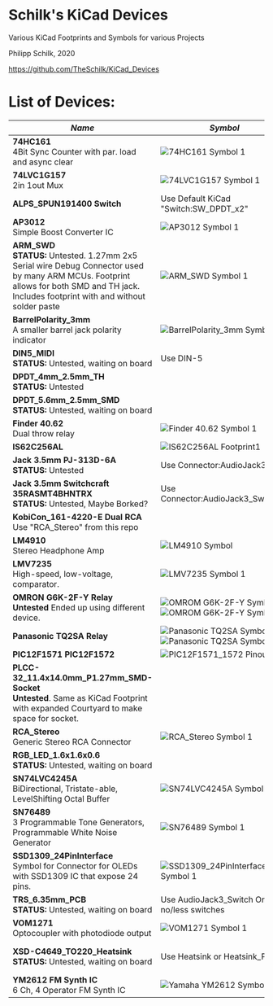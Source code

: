 # Schilk's KiCad Devices
Various KiCad Footprints and Symbols for various Projects

Philipp Schilk, 2020

https://github.com/TheSchilk/KiCad_Devices

# List of Devices:

| *Name* | *Symbol* | *Footprint* |
|--------|----------|-------------|
| **74HC161** <br/> 4Bit Sync Counter with par. load and async clear | ![74HC161 Symbol 1](https://raw.githubusercontent.com/TheSchilk/KiCad_Devices/master/74HC161/Doc/Symbol1.jpg) | | 
| **74LVC1G157** <br/> 2in 1out Mux | ![74LVC1G157 Symbol 1](https://raw.githubusercontent.com/TheSchilk/KiCad_Devices/master/74LVC1G157/Doc/Symbol1.jpg) | | 
| **ALPS_SPUN191400 Switch**  | Use Default KiCad "Switch:SW_DPDT_x2" | ![ALPS_SPUN191400 Switch Footprint 1](https://raw.githubusercontent.com/TheSchilk/KiCad_Devices/master/ALPS_SPUN191400%20Switch/Doc/Footprint1.jpg) |
| **AP3012** <br/> Simple Boost Converter IC | ![AP3012 Symbol 1](https://raw.githubusercontent.com/TheSchilk/KiCad_Devices/master/AP3012/Doc/Symbol1.jpg) | |
| **ARM_SWD** <br/>  **STATUS:** Untested. 1.27mm 2x5 Serial wire Debug Connector used by many ARM MCUs. Footprint allows for both SMD and TH jack. Includes footprint with and without solder paste |  ![ARM_SWD Symbol 1](https://raw.githubusercontent.com/TheSchilk/KiCad_Devices/master/ARM_SWD/Doc/Symbol1.jpg) | ![ARM_SWD Footprint 1](https://raw.githubusercontent.com/TheSchilk/KiCad_Devices/master/ARM_SWD/Doc/Footprint1.jpg) |
| **BarrelPolarity_3mm** <br/> A smaller barrel jack polarity indicator | ![BarrelPolarity_3mm Symbol1](https://raw.githubusercontent.com/TheSchilk/KiCad_Devices/master/BarrelPolarity_3mm/Doc/Symbol1.jpg) | ![BarrelPolarity_3mm Symbol1](https://raw.githubusercontent.com/TheSchilk/KiCad_Devices/master/BarrelPolarity_3mm/Doc/Footprint1.jpg) |
| **DIN5_MIDI** <br/> **STATUS:** Untested, waiting on board | Use DIN-5 | ![DIN5_MIDI Footprint1](https://raw.githubusercontent.com/TheSchilk/KiCad_Devices/master/DIN5_MIDI/Doc/Footprint1.jpg) | 
| **DPDT_4mm_2.5mm_TH** <br/> **STATUS:** Untested | | ![DPDT_4mm_2.5mm_TH Footprint1](https://raw.githubusercontent.com/TheSchilk/KiCad_Devices/master/DPDT_4mm_2.5mm_TH/Doc/Footprint1.jpg) |
| **DPDT_5.6mm_2.5mm_SMD** <br/> **STATUS:** Untested, waiting on board | | ![DPDT_5.6mm_2.5mm_SMD Footprint1](https://raw.githubusercontent.com/TheSchilk/KiCad_Devices/master/DPDT_5.6mm_2.5mm_SMD/Doc/Footprint1.jpg) |
| **Finder 40.62** <br/> Dual throw relay | ![Finder 40.62 Symbol 1](https://raw.githubusercontent.com/TheSchilk/KiCad_Devices/master/Finder_40_62/Doc/Symbol1.jpg) | |
| **IS62C256AL** | ![IS62C256AL Footprint1](https://raw.githubusercontent.com/TheSchilk/KiCad_Devices/master/IS62C256AL/Doc/Symbol1.jpg) | ![IS62C256AL Footprint1](https://raw.githubusercontent.com/TheSchilk/KiCad_Devices/master/IS62C256AL/Doc/Footprint1.jpg) |
| **Jack 3.5mm PJ-313D-6A** <br/> **STATUS:** Untested | Use Connector:AudioJack3 | ![Jack 3.5mm PJ-313D-6A Footprint 1](https://raw.githubusercontent.com/TheSchilk/KiCad_Devices/master/Jack_3.5mm_PJ-313D-6A/Doc/Footprint1.jpg) | 
| **Jack 3.5mm Switchcraft 35RASMT4BHNTRX** <br/> **STATUS:** Untested, Maybe Borked? | Use Connector:AudioJack3_SwitchTR | ![Jack 3.5mm Switchcraft 35RASMT4BHNTRX Footprint 1](https://raw.githubusercontent.com/TheSchilk/KiCad_Devices/master/Jack_3.5mm_Switchcraft_35RASMT4BHNTRX/Doc/Footprint1.jpg) | 
| **KobiCon_161-4220-E Dual RCA** <br/> Use "RCA_Stereo" from this repo |  | ![KobiCon_161-4220-E Footprint](https://github.com/TheSchilk/KiCad_Devices/blob/master/KobiCon_161-4220-E%20Dual%20RCA/Doc/Footprint1.jpg) |
| **LM4910** <br/> Stereo Headphone Amp | ![LM4910 Symbol](https://raw.githubusercontent.com/TheSchilk/KiCad_Devices/master/LM4910/Doc/Symbol1.jpg) | |
| **LMV7235** <br/> High-speed, low-voltage, comparator. | ![LMV7235 Symbol 1](https://raw.githubusercontent.com/TheSchilk/KiCad_Devices/master/LMV7235/Doc/Symbol1.jpg) | | 
| **OMRON G6K-2F-Y Relay**  <br/> **Untested** Ended up using different device.  | ![OMROM G6K-2F-Y Symbol 1](https://raw.githubusercontent.com/TheSchilk/KiCad_Devices/master/OMRON_G6K-2F-Y%20Relay/Doc/Symbol1.jpg) ![OMROM G6K-2F-Y Symbol 2](https://raw.githubusercontent.com/TheSchilk/KiCad_Devices/master/OMRON_G6K-2F-Y%20Relay/Doc/Symbol2.jpg) | ![OMROM G6K-2F-Y Footprint](https://raw.githubusercontent.com/TheSchilk/KiCad_Devices/master/OMRON_G6K-2F-Y%20Relay/Doc/Footprint1.jpg) | 
| **Panasonic TQ2SA Relay**  | ![Panasonic TQ2SA Symbol 1](https://raw.githubusercontent.com/TheSchilk/KiCad_Devices/master/Panasonic%20TQ2SA%20Relay/Doc/Symbol1.jpg) ![Panasonic TQ2SA Symbol 2](https://raw.githubusercontent.com/TheSchilk/KiCad_Devices/master/Panasonic%20TQ2SA%20Relay/Doc/Symbol2.jpg) | ![Panasonic TQ2SA Footprint 1](https://raw.githubusercontent.com/TheSchilk/KiCad_Devices/master/Panasonic%20TQ2SA%20Relay/Doc/Footprint1.jpg) |
| **PIC12F1571 PIC12F1572** | ![PIC12F1571_1572 Pinout](https://raw.githubusercontent.com/TheSchilk/KiCad_Devices/master/PIC12F1571_1572/Doc/Symbol1.jpg) | |
| **PLCC-32_11.4x14.0mm_P1.27mm_SMD-Socket** <br/> **Untested**. Same as KiCad Footprint with expanded Courtyard to make space for socket.|  | ![XSD-C4649_TO220_Heatsink Footprint1](https://raw.githubusercontent.com/TheSchilk/KiCad_Devices/master/PLCC-32_11.4x14.0mm_P1.27mm_SMD-Socket/Doc/Footprint1.jpg) |
| **RCA_Stereo** <br/> Generic Stereo RCA Connector | ![RCA_Stereo Symbol 1](https://raw.githubusercontent.com/TheSchilk/KiCad_Devices/master/RCA_Stereo/Doc/Symbol1.jpg) |  |
| **RGB_LED_1.6x1.6x0.6** <br/> **STATUS:** Untested, waiting on board | | ![RGB_LED_1.6x1.6x0.6 Footprint1](https://raw.githubusercontent.com/TheSchilk/KiCad_Devices/master/RGB_LED_1.6x1.6x0.6/Doc/Footprint1.jpg) | 
| **SN74LVC4245A** <br/> BiDirectional, Tristate-able, LevelShifting Octal Buffer | ![SN74LVC4245A Symbol 1](https://raw.githubusercontent.com/TheSchilk/KiCad_Devices/master/SN74LVC4245A/Doc/Symbol1.jpg) | |
| **SN76489** <br/> 3 Programmable Tone Generators, Programmable White Noise Generator | ![SN76489 Symbol 1](https://raw.githubusercontent.com/TheSchilk/KiCad_Devices/master/SN76489/Doc/Symbol1.jpg) | |
| **SSD1309_24PinInterface** <br/> Symbol for Connector for OLEDs with SSD1309 IC that expose 24 pins. | ![SSD1309_24PinInterface Symbol 1](https://raw.githubusercontent.com/TheSchilk/KiCad_Devices/master/SSD1309_24PinInterface/Doc/Symbol1.jpg) | |
| **TRS_6.35mm_PCB** <br/> **STATUS:** Untested, waiting on board | Use AudioJack3_Switch Or no/less switches | ![TRS_6.35mm_PCB Footprint1](https://raw.githubusercontent.com/TheSchilk/KiCad_Devices/master/TRS_6.35mm_PCB/Doc/Footprint1.jpg) |
| **VOM1271** <br/> Optocoupler with photodiode output | ![VOM1271 Symbol 1](https://raw.githubusercontent.com/TheSchilk/KiCad_Devices/master/VOM1271/Doc/Symbol1.jpg) | |
| **XSD-C4649_TO220_Heatsink** <br/> **STATUS:** Untested, waiting on board | Use Heatsink or Heatsink_Pad | ![XSD-C4649_TO220_Heatsink Footprint1](https://raw.githubusercontent.com/TheSchilk/KiCad_Devices/master/XSD-C4649_TO220_Heatsink/Doc/Footprint1.jpg) | 
| **YM2612 FM Synth IC** <br/> 6 Ch, 4 Operator FM Synth IC | ![Yamaha YM2612 Symbol 1](https://raw.githubusercontent.com/TheSchilk/KiCad_Devices/master/YM2612/Doc/Symbol1.png) | |

